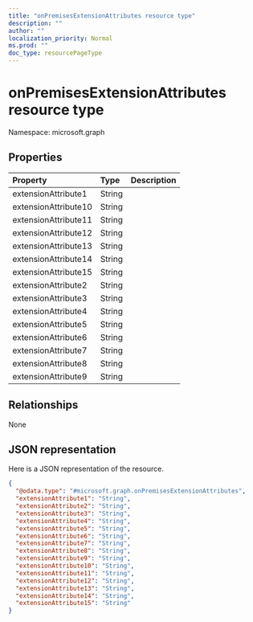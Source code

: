 ```yaml
---
title: "onPremisesExtensionAttributes resource type"
description: ""
author: ""
localization_priority: Normal
ms.prod: ""
doc_type: resourcePageType
---
```


# onPremisesExtensionAttributes resource type


Namespace: microsoft.graph



## Properties
|Property|Type|Description|
|:---|:---|:---|
|extensionAttribute1|String||
|extensionAttribute10|String||
|extensionAttribute11|String||
|extensionAttribute12|String||
|extensionAttribute13|String||
|extensionAttribute14|String||
|extensionAttribute15|String||
|extensionAttribute2|String||
|extensionAttribute3|String||
|extensionAttribute4|String||
|extensionAttribute5|String||
|extensionAttribute6|String||
|extensionAttribute7|String||
|extensionAttribute8|String||
|extensionAttribute9|String||

## Relationships
None

## JSON representation
Here is a JSON representation of the resource.
<!-- {
  "blockType": "resource",
  "@odata.type": "microsoft.graph.onPremisesExtensionAttributes"
}
-->
``` json
{
  "@odata.type": "#microsoft.graph.onPremisesExtensionAttributes",
  "extensionAttribute1": "String",
  "extensionAttribute2": "String",
  "extensionAttribute3": "String",
  "extensionAttribute4": "String",
  "extensionAttribute5": "String",
  "extensionAttribute6": "String",
  "extensionAttribute7": "String",
  "extensionAttribute8": "String",
  "extensionAttribute9": "String",
  "extensionAttribute10": "String",
  "extensionAttribute11": "String",
  "extensionAttribute12": "String",
  "extensionAttribute13": "String",
  "extensionAttribute14": "String",
  "extensionAttribute15": "String"
}
```

